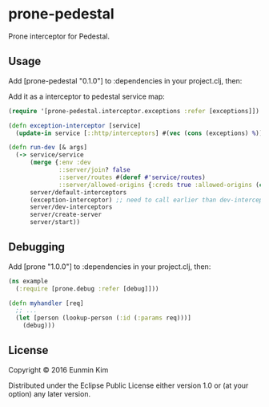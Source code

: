 # prone-pedestal

Prone interceptor for Pedestal.

## Usage

Add [prone-pedestal "0.1.0"] to :dependencies in your project.clj, then:

Add it as a interceptor to pedestal service map:

```clojure
(require '[prone-pedestal.interceptor.exceptions :refer [exceptions]])

(defn exception-interceptor [service]
  (update-in service [::http/interceptors] #(vec (cons (exceptions) %))))

(defn run-dev [& args]
  (-> service/service
      (merge {:env :dev
              ::server/join? false
              ::server/routes #(deref #'service/routes)
              ::server/allowed-origins {:creds true :allowed-origins (constantly true)}})
      server/default-interceptors
      (exception-interceptor) ;; need to call earlier than dev-interceptors.
      server/dev-interceptors
      server/create-server
      server/start))
```

## Debugging

Add [prone "1.0.0"] to :dependencies in your project.clj, then:

```clojure
(ns example
  (:require [prone.debug :refer [debug]]))

(defn myhandler [req]
  ;; ...
  (let [person (lookup-person (:id (:params req)))]
    (debug)))
```

## License

Copyright © 2016 Eunmin Kim

Distributed under the Eclipse Public License either version 1.0 or (at
your option) any later version.
